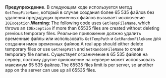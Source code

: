 <span data-ttu-id="8f8f9-101">**Предупреждение.** В следующем коде используется метод `GetTempFileName`, который в случае создания более 65 535 файлов без удаления предыдущих временных файлов вызывает исключение `IOException`.</span><span class="sxs-lookup"><span data-stu-id="8f8f9-101">**Warning**: The following code uses `GetTempFileName`, which throws an `IOException` if more than 65535 files are created without deleting previous temporary files.</span></span> <span data-ttu-id="8f8f9-102">Реальное приложение должно удалить временные файлы или использовать `GetTempPath` и `GetRandomFileName` для создания имен временных файлов.</span><span class="sxs-lookup"><span data-stu-id="8f8f9-102">A real app should either delete temporary files or use `GetTempPath` and `GetRandomFileName` to create temporary file names.</span></span> <span data-ttu-id="8f8f9-103">Существует ограничение в 65 535 файлов на сервер, поэтому другое приложение на сервере может использовать максимум 65 535 файлов.</span><span class="sxs-lookup"><span data-stu-id="8f8f9-103">The 65535 files limit is per server, so another app on the server can use up all 65535 files.</span></span> 
